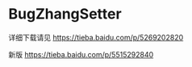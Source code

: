 # BugZhangSetter
详细下载请见 https://tieba.baidu.com/p/5269202820   

新版 https://tieba.baidu.com/p/5515292840

